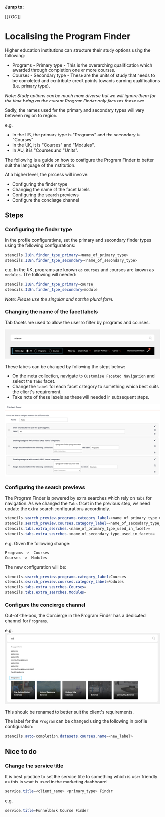 **Jump to:**

[[_TOC_]]

# Localising the Program Finder

Higher education institutions can structure their study options using the following:

* Programs - Primary type - This is the overarching qualification which awarded through completion one or more courses.
* Courses - Secondary type - These are the units of study that needs to be completed and contribute credit points towards earning qualifications (i.e. primary type).  

*Note: Study options can be much more diverse but we will ignore them for the time being as the current Program Finder only focuses these two.*

Sadly, the names used for the primary and secondary types will vary between region to region.

e.g.

* In the US, the primary type is "Programs" and the secondary is "Courses"
* In the UK, it is "Courses" and "Modules".
* In AU, it is "Courses and "Units".

The following is a guide on how to configure the Program Finder to better suit the language of the institution.

At a higher level, the process will involve:

* Configuring the finder type
* Changing the name of the facet labels
* Configuring the search previews
* Configure the concierge channel

## Steps

### Configuring the finder type

In the profile configurations, set the primary and secondary finder types
using the following configurations:

```java
stencils.I18n.finder_type_primary=<name_of_primary_type>
stencils.I18n.finder_type_secondary=<name_of_secondary_type>
```

e.g. In the UK, programs are known as `courses` and courses are known as `modules`. The following will needed:

```java
stencils.I18n.finder_type_primary=course
stencils.I18n.finder_type_secondary=module
```

*Note: Please use the singular and not the plural form.*

### Changing the name of the facet labels

Tab facets are used to allow the user to filter by programs and courses.

![Configuring the labels of the facets](images/screenshot_of_tabs.png "Configuring the labels of the facets")

These labels can be changed by following the steps below:

* On the meta collection, navigate to `Customise Faceted Navigation` and select the `Tabs` facet.
* Change the `label` for each facet category to something which best suits the client's requirement.
* Take note of these labels as these will needed in subsequent steps.

![Configuring the labels of the facets](images/facet_labels.png "Configuring the .labels of the facets")

### Configuring the search previews

The Program Finder is powered by extra searches which rely
on `Tabs` for navigation. As we changed the `Tabs` facet in the previous
step, we need update the extra search configurations accordingly.

```java
stencils.search_preview.programs.category_label=<name_of_primary_type_used_in_facet>
stencils.search_preview.courses.category_label=<name_of_secondary_type_used_in_facet>
stencils.tabs.extra_searches.<name_of_primary_type_used_in_facet>=
stencils.tabs.extra_searches.<name_of_secondary_type_used_in_facet>=
```

e.g. Given the following change:

```plaintext
Programs ->  Courses
Courses ->  Modules
```

The new configuration will be:

```java
stencils.search_preview.programs.category_label=Courses
stencils.search_preview.courses.category_label=Modules
stencils.tabs.extra_searches.Courses=
stencils.tabs.extra_searches.Modules=
```

### Configure the concierge channel

Out-of-the-box, the Concierge in the Program Finder has a dedicated channel for `Programs`.

e.g.
![Program channel](images/concierge_program_channel.png "Program channel")

This should be renamed to better suit the client's requirements.

The label for the `Program` can be changed using the following in profile
configuration:

```java
stencils.auto-completion.datasets.courses.name=<new_label>
```

## Nice to do

### Change the service title

It is best practice to set the service
title to something which is user friendly as this is what is used in
the marketing dashboard.

```java
service.title=<client_name> <primary_type> Finder
```

e.g.

```java
service.title=Funnelback Course Finder
```
